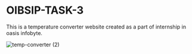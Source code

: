 # OIBSIP-TASK-3
This is a temperature converter website created as a part of internship in oasis infobyte.

![temp-converter (2)](https://user-images.githubusercontent.com/91107260/203703601-e70e6514-4eab-48c2-b717-d9567f76ee31.png)
